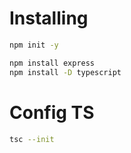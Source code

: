 # Installing

```bash 
npm init -y 
```
```bash
npm install express
npm install -D typescript
```
# Config TS
```bash
tsc --init
```
```bash

```